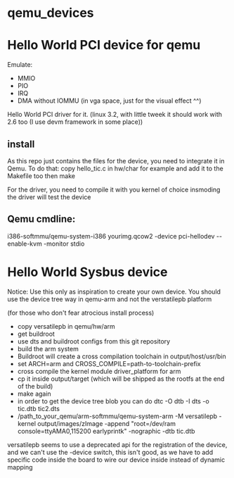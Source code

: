 qemu_devices
============

# Hello World PCI device for qemu
Emulate:

   - MMIO
   - PIO
   - IRQ
   - DMA without IOMMU (in vga space, just for the visual effect ^^)

Hello World PCI driver for it. (linux 3.2, with little tweek it should work with 2.6 too (I use devm framework in some place))

## install
As this repo just contains the files for the device, you need to integrate it in Qemu.
To do that:
    copy hello_tic.c in hw/char for example and add it to the Makefile too then make

For the driver, you need to compile it with you kernel of choice 
insmoding the driver will test the device


## Qemu cmdline:

i386-softmmu/qemu-system-i386  yourimg.qcow2 -device pci-hellodev --enable-kvm -monitor stdio

# Hello World Sysbus device

Notice: Use this only as inspiration to create your own device.
You should use the device tree way in qemu-arm and not the verstatilepb platform

(for those who don't fear atrocious install process)

- copy versatilepb in qemu/hw/arm
- get buildroot 
- use dts and buildroot configs from this git repository
- build the arm system
- Buildroot will create a cross compilation toolchain in output/host/usr/bin
- set ARCH=arm and CROSS_COMPILE=path-to-toolchain-prefix
- cross compile the kernel module driver_platform for arm
- cp it inside output/target (which will be shipped as the rootfs at the end of the build)
- make again 
- in order to get the device tree blob you can do dtc -O dtb -I dts -o tic.dtb tic2.dts 
- /path_to_your_qemu/arm-softmmu/qemu-system-arm -M versatilepb -kernel output/images/zImage  -append "root=/dev/ram console=ttyAMA0,115200 earlyprintk" -nographic -dtb tic.dtb

versatilepb seems to use a deprecated api for the registration of the device, and we can't use the -device switch, this isn't good, as we have to add specific code inside the board to wire our device inside instead of dynamic mapping

